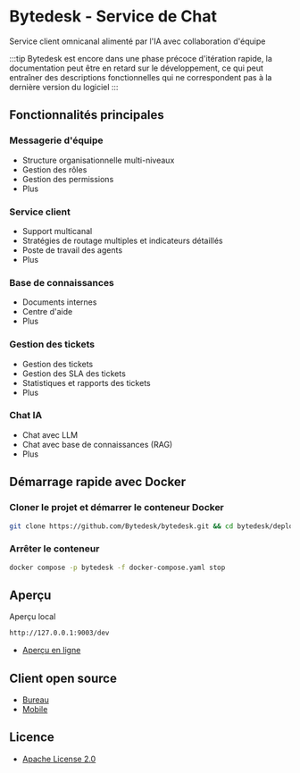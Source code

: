 # Bytedesk - Service de Chat

Service client omnicanal alimenté par l'IA avec collaboration d'équipe

:::tip
Bytedesk est encore dans une phase précoce d'itération rapide, la documentation peut être en retard sur le développement, ce qui peut entraîner des descriptions fonctionnelles qui ne correspondent pas à la dernière version du logiciel
:::

## Fonctionnalités principales

### Messagerie d'équipe

- Structure organisationnelle multi-niveaux
- Gestion des rôles
- Gestion des permissions
- Plus

### Service client

- Support multicanal
- Stratégies de routage multiples et indicateurs détaillés
- Poste de travail des agents
- Plus

### Base de connaissances

- Documents internes
- Centre d'aide
- Plus

### Gestion des tickets

- Gestion des tickets
- Gestion des SLA des tickets
- Statistiques et rapports des tickets
- Plus

### Chat IA

- Chat avec LLM
- Chat avec base de connaissances (RAG)
- Plus

## Démarrage rapide avec Docker

### Cloner le projet et démarrer le conteneur Docker

```bash
git clone https://github.com/Bytedesk/bytedesk.git && cd bytedesk/deploy/docker && docker compose -p bytedesk -f docker-compose.yaml up -d
```

### Arrêter le conteneur

```bash
docker compose -p bytedesk -f docker-compose.yaml stop
```

## Aperçu

Aperçu local

```bash
http://127.0.0.1:9003/dev
```

- [Aperçu en ligne](https://www.weiyuai.cn/admin/)

## Client open source

- [Bureau](https://github.com/Bytedesk/bytedesk-desktop)
- [Mobile](https://github.com/Bytedesk/bytedesk-mobile)

## Licence

- [Apache License 2.0](./LICENSE.txt) 